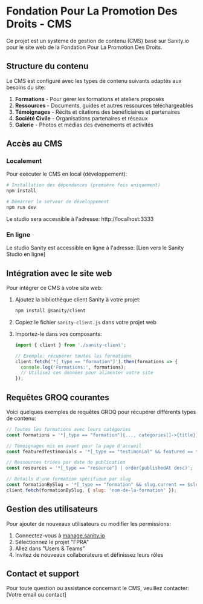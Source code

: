 # Fondation Pour La Promotion Des Droits - CMS

Ce projet est un système de gestion de contenu (CMS) basé sur Sanity.io pour le site web de la Fondation Pour La Promotion Des Droits.

## Structure du contenu

Le CMS est configuré avec les types de contenu suivants adaptés aux besoins du site:

1. **Formations** - Pour gérer les formations et ateliers proposés
2. **Ressources** - Documents, guides et autres ressources téléchargeables
3. **Témoignages** - Récits et citations des bénéficiaires et partenaires
4. **Société Civile** - Organisations partenaires et réseaux
5. **Galerie** - Photos et médias des événements et activités

## Accès au CMS

### Localement
Pour exécuter le CMS en local (développement):

```bash
# Installation des dépendances (première fois uniquement)
npm install

# Démarrer le serveur de développement
npm run dev
```

Le studio sera accessible à l'adresse: http://localhost:3333

### En ligne
Le studio Sanity est accessible en ligne à l'adresse: 
[Lien vers le Sanity Studio en ligne]

## Intégration avec le site web

Pour intégrer ce CMS à votre site web:

1. Ajoutez la bibliothèque client Sanity à votre projet:
   ```bash
   npm install @sanity/client
   ```

2. Copiez le fichier `sanity-client.js` dans votre projet web

3. Importez-le dans vos composants:
   ```javascript
   import { client } from './sanity-client';
   
   // Exemple: récupérer toutes les formations
   client.fetch('*[_type == "formation"]').then(formations => {
     console.log('Formations:', formations);
     // Utilisez ces données pour alimenter votre site
   });
   ```

## Requêtes GROQ courantes

Voici quelques exemples de requêtes GROQ pour récupérer différents types de contenu:

```javascript
// Toutes les formations avec leurs catégories
const formations = '*[_type == "formation"]{..., categories[]->{title}}';

// Témoignages mis en avant pour la page d'accueil
const featuredTestimonials = '*[_type == "testimonial" && featured == true]';

// Ressources triées par date de publication
const resources = '*[_type == "resource"] | order(publishedAt desc)';

// Détails d'une formation spécifique par slug
const formationBySlug = '*[_type == "formation" && slug.current == $slug][0]';
client.fetch(formationBySlug, { slug: 'nom-de-la-formation' });
```

## Gestion des utilisateurs

Pour ajouter de nouveaux utilisateurs ou modifier les permissions:

1. Connectez-vous à [manage.sanity.io](https://manage.sanity.io)
2. Sélectionnez le projet "FPRA"
3. Allez dans "Users & Teams"
4. Invitez de nouveaux collaborateurs et définissez leurs rôles

## Contact et support

Pour toute question ou assistance concernant le CMS, veuillez contacter:
[Votre email ou contact] 